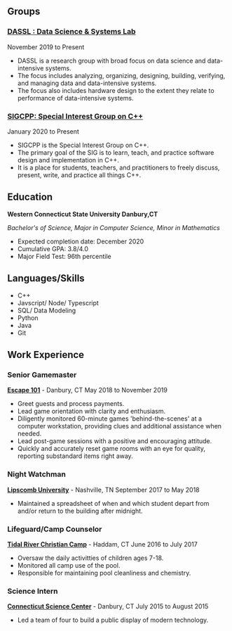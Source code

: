 ---
---

## Groups

### [DASSL : Data Science & Systems Lab](http://calebGarrick.github.io)

November 2019 to Present

- DASSL is a research group with broad focus on data science and data-intensive systems.
- The focus includes analyzing, organizing, designing, building, verifying, and managing data and data-intensive systems.
- The focus also includes hardware design to the extent they relate to performance of data-intensive systems.

### [SIGCPP: Special Interest Group on C++](http://sigcpp.github.io)

January 2020 to Present

- SIGCPP is the Special Interest Group on C++.
- The primary goal of the SIG is to learn, teach, and practice software design and implementation in C++.
- It is a place for students, teachers, and practitioners to freely discuss, present, write, and practice all things C++.

## Education

**Western Connecticut State University Danbury,CT**

_Bachelor's of Science, Major in Computer Science, Minor in Mathematics_

- Expected completion date: December 2020
- Cumulative GPA: 3.8/4.0
- Major Field Test: 96th percentile

## Languages/Skills

- C++
- Javscript/ Node/ Typescript
- SQL/ Data Modeling
- Python
- Java
- Git

## Work Experience

### Senior Gamemaster

[**Escape 101**](https://www.esc101.com/) - Danbury, CT
May 2018 to November 2019

- Greet guests and process payments.
- Lead game orientation with clarity and enthusiasm.
- Diligently monitored 60-minute games 'behind-the-scenes' at a computer workstation, providing clues and additional assistance when needed.
- Lead post-game sessions with a positive and encouraging attitude.
- Quickly and accurately reset game rooms with an eye for quality, reporting substandard items right away.

### Night Watchman

[**Lipscomb University**](https://www.lipscomb.edu/) - Nashville, TN
September 2017 to May 2018

- Maintained a spreadsheet of when and which student depart from and/or return to the building after midnight.

### Lifeguard/Camp Counselor

[**Tidal River Christian Camp**](https://www.tidalriverchristiancamp.com/) - Haddam, CT
June 2016 to July 2017

- Oversaw the daily activitties of children ages 7-18.
- Monitored all camp use of the pool.
- Responsible for maintaining pool cleanliness and chemistry.

### Science Intern

[**Connecticut Science Center**](https://ctsciencecenter.org/) - Danbury, CT
July 2015 to August 2015

- Led a team of four to build a public display of modern technology.
